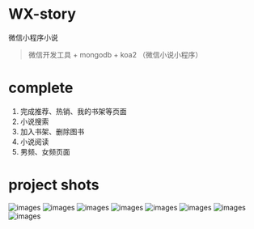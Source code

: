 # WX-story
微信小程序小说

>微信开发工具 + mongodb + koa2 （微信小说小程序）

# complete

1. 完成推荐、热销、我的书架等页面
2. 小说搜索
3. 加入书架、删除图书
4. 小说阅读
5. 男频、女频页面

# project shots

![images](https://github.com/Acooll/WX-story/raw/master/pages/images/wx01.jpg)
![images](https://github.com/Acooll/WX-story/raw/master/pages/images/wx02.jpg)
![images](https://github.com/Acooll/WX-story/raw/master/pages/images/wx03.jpg)
![images](https://github.com/Acooll/WX-story/raw/master/pages/images/wx04.jpg)
![images](https://github.com/Acooll/WX-story/raw/master/pages/images/wx05.jpg)
![images](https://github.com/Acooll/WX-story/raw/master/pages/images/wx06.jpg)
![images](https://github.com/Acooll/WX-story/raw/master/pages/images/wx07.jpg)
![images](https://github.com/Acooll/WX-story/raw/master/pages/images/wx08.jpg)
